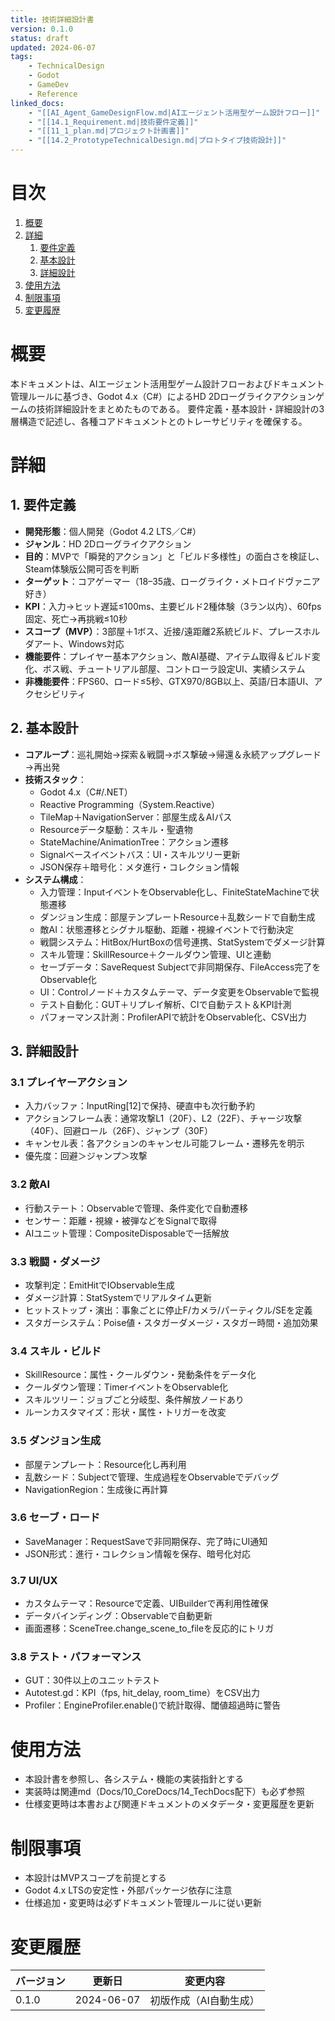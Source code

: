 ```yaml
---
title: 技術詳細設計書
version: 0.1.0
status: draft
updated: 2024-06-07
tags:
    - TechnicalDesign
    - Godot
    - GameDev
    - Reference
linked_docs:
    - "[[AI_Agent_GameDesignFlow.md|AIエージェント活用型ゲーム設計フロー]]"
    - "[[14.1_Requirement.md|技術要件定義]]"
    - "[[11_1_plan.md|プロジェクト計画書]]"
    - "[[14.2_PrototypeTechnicalDesign.md|プロトタイプ技術設計]]"
---
```


# 目次

1. [概要](#概要)
2. [詳細](#詳細)
    1. [要件定義](#要件定義)
    2. [基本設計](#基本設計)
    3. [詳細設計](#詳細設計)
3. [使用方法](#使用方法)
4. [制限事項](#制限事項)
5. [変更履歴](#変更履歴)

# 概要

本ドキュメントは、AIエージェント活用型ゲーム設計フローおよびドキュメント管理ルールに基づき、Godot 4.x（C#）によるHD 2Dローグライクアクションゲームの技術詳細設計をまとめたものである。
要件定義・基本設計・詳細設計の3層構造で記述し、各種コアドキュメントとのトレーサビリティを確保する。

# 詳細

## 1. 要件定義

- **開発形態**：個人開発（Godot 4.2 LTS／C#）
- **ジャンル**：HD 2Dローグライクアクション
- **目的**：MVPで「瞬発的アクション」と「ビルド多様性」の面白さを検証し、Steam体験版公開可否を判断
- **ターゲット**：コアゲーマー（18–35歳、ローグライク・メトロイドヴァニア好き）
- **KPI**：入力→ヒット遅延≤100ms、主要ビルド2種体験（3ラン以内）、60fps固定、死亡→再挑戦≤10秒
- **スコープ（MVP）**：3部屋＋1ボス、近接/遠距離2系統ビルド、プレースホルダアート、Windows対応
- **機能要件**：プレイヤー基本アクション、敵AI基礎、アイテム取得＆ビルド変化、ボス戦、チュートリアル部屋、コントローラ設定UI、実績システム
- **非機能要件**：FPS60、ロード≤5秒、GTX970/8GB以上、英語/日本語UI、アクセシビリティ

## 2. 基本設計

- **コアループ**：巡礼開始→探索＆戦闘→ボス撃破→帰還＆永続アップグレード→再出発
- **技術スタック**：
    - Godot 4.x（C#/.NET）
    - Reactive Programming（System.Reactive）
    - TileMap＋NavigationServer：部屋生成＆AIパス
    - Resourceデータ駆動：スキル・聖遺物
    - StateMachine/AnimationTree：アクション遷移
    - Signalベースイベントバス：UI・スキルツリー更新
    - JSON保存＋暗号化：メタ進行・コレクション情報
- **システム構成**：
    - 入力管理：InputイベントをObservable化し、FiniteStateMachineで状態遷移
    - ダンジョン生成：部屋テンプレートResource＋乱数シードで自動生成
    - 敵AI：状態遷移とシグナル駆動、距離・視線イベントで行動決定
    - 戦闘システム：HitBox/HurtBoxの信号連携、StatSystemでダメージ計算
    - スキル管理：SkillResource＋クールダウン管理、UIと連動
    - セーブデータ：SaveRequest Subjectで非同期保存、FileAccess完了をObservable化
    - UI：Controlノード＋カスタムテーマ、データ変更をObservableで監視
    - テスト自動化：GUT＋リプレイ解析、CIで自動テスト＆KPI計測
    - パフォーマンス計測：ProfilerAPIで統計をObservable化、CSV出力

## 3. 詳細設計

### 3.1 プレイヤーアクション
- 入力バッファ：InputRing[12]で保持、硬直中も次行動予約
- アクションフレーム表：通常攻撃L1（20F）、L2（22F）、チャージ攻撃（40F）、回避ロール（26F）、ジャンプ（30F）
- キャンセル表：各アクションのキャンセル可能フレーム・遷移先を明示
- 優先度：回避＞ジャンプ＞攻撃

### 3.2 敵AI
- 行動ステート：Observableで管理、条件変化で自動遷移
- センサー：距離・視線・被弾などをSignalで取得
- AIユニット管理：CompositeDisposableで一括解放

### 3.3 戦闘・ダメージ
- 攻撃判定：EmitHitでIObservable<HitInfo>生成
- ダメージ計算：StatSystemでリアルタイム更新
- ヒットストップ・演出：事象ごとに停止F/カメラ/パーティクル/SEを定義
- スタガーシステム：Poise値・スタガーダメージ・スタガー時間・追加効果

### 3.4 スキル・ビルド
- SkillResource：属性・クールダウン・発動条件をデータ化
- クールダウン管理：TimerイベントをObservable化
- スキルツリー：ジョブごと分岐型、条件解放ノードあり
- ルーンカスタマイズ：形状・属性・トリガーを改変

### 3.5 ダンジョン生成
- 部屋テンプレート：Resource化し再利用
- 乱数シード：Subjectで管理、生成過程をObservableでデバッグ
- NavigationRegion：生成後に再計算

### 3.6 セーブ・ロード
- SaveManager：RequestSaveで非同期保存、完了時にUI通知
- JSON形式：進行・コレクション情報を保存、暗号化対応

### 3.7 UI/UX
- カスタムテーマ：Resourceで定義、UIBuilderで再利用性確保
- データバインディング：Observableで自動更新
- 画面遷移：SceneTree.change_scene_to_fileを反応的にトリガ

### 3.8 テスト・パフォーマンス
- GUT：30件以上のユニットテスト
- Autotest.gd：KPI（fps, hit_delay, room_time）をCSV出力
- Profiler：EngineProfiler.enable()で統計取得、閾値超過時に警告

# 使用方法

- 本設計書を参照し、各システム・機能の実装指針とする
- 実装時は関連md（Docs/10_CoreDocs/14_TechDocs配下）も必ず参照
- 仕様変更時は本書および関連ドキュメントのメタデータ・変更履歴を更新

# 制限事項

- 本設計はMVPスコープを前提とする
- Godot 4.x LTSの安定性・外部パッケージ依存に注意
- 仕様追加・変更時は必ずドキュメント管理ルールに従い更新

# 変更履歴

| バージョン | 更新日     | 変更内容                |
| ---------- | ---------- | ----------------------- |
| 0.1.0      | 2024-06-07 | 初版作成（AI自動生成）  |
